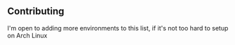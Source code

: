 ## Contributing
I'm open to adding more environments to this list, if it's not too hard to setup on Arch Linux
